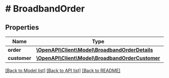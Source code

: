 # # BroadbandOrder

## Properties

Name | Type | Description | Notes
------------ | ------------- | ------------- | -------------
**order** | [**\OpenAPI\Client\Model\BroadbandOrderDetails**](BroadbandOrderDetails.md) |  | [optional]
**customer** | [**\OpenAPI\Client\Model\BroadbandOrderCustomer**](BroadbandOrderCustomer.md) |  | [optional]

[[Back to Model list]](../../README.md#models) [[Back to API list]](../../README.md#endpoints) [[Back to README]](../../README.md)
